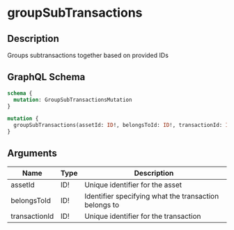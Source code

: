 # groupSubTransactions

## Description
Groups subtransactions together based on provided IDs

## GraphQL Schema
```graphql
schema {
  mutation: GroupSubTransactionsMutation
}

mutation {
  groupSubTransactions(assetId: ID!, belongsToId: ID!, transactionId: ID!): GroupSubTransactionsMutation
}
```

## Arguments
| Name | Type | Description |
|------|------|-------------|
| assetId | ID! | Unique identifier for the asset |
| belongsToId | ID! | Identifier specifying what the transaction belongs to |
| transactionId | ID! | Unique identifier for the transaction |